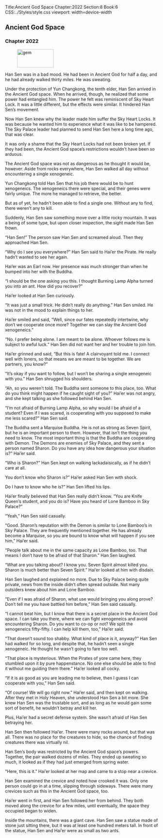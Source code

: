Title:Ancient God Space 
Chapter:2022 
Section:8 
Book:6 
CSS:../Styles/style.css 
viewport: width=device-width
  
## Ancient God Space
### Chapter 2022
  
<figure>
	<img src="../Images/gem.gif" alt="gem" id="gem" width="120" height="60" />
</figure>
  

  
Han Sen was in a bad mood. He had been in Ancient God for half a day, and he had already walked thirty miles. He was sweating.

Under the protection of Yun Changkong, the tenth elder, Han Sen arrived in the Ancient God space. When he arrived, though, he realized that some power had entangled him. The power he felt was reminiscent of Sky Heart Lock. It was a little different, but the effects were similar. It hindered Han Sen’s movement.

Now Han Sen knew why the leader made him suffer the Sky Heart Locks. It was because he wanted him to experience what it was like to be hampered. The Sky Palace leader had planned to send Han Sen here a long time ago, that was clear.

It was only a shame that the Sky Heart Locks had not been broken yet. If they had been, the Ancient God space’s restrictions wouldn’t have been so arduous.

The Ancient God space was not as dangerous as he thought it would be, however. Aside from rocks everywhere, Han Sen walked all day without encountering a single xenogeneic.

Yun Changkong told Han Sen that his job there would be to hunt xenogeneics. The xenogeneics there were special, and their genes were fairly unique. The more he managed to retrieve, the better.

But as of yet, he hadn’t been able to find a single one. Without any to find, there weren’t any to kill.

Suddenly, Han Sen saw something move over a little rocky mountain. It was a being of some type, but upon closer inspection, the sight made Han Sen frown.

“Han Sen!” The person saw Han Sen and screamed aloud. Then they approached Han Sen.

“Why do I see you everywhere?” Han Sen said to Hai’er the Pirate. He really hadn’t wanted to see her again.

Hai’er was an Earl now. Her presence was much stronger than when he bumped into her with the Buddha.

“I should be the one asking you this. I thought Burning Lamp Alpha turned you into an ant. How did you recover?”

Hai’er looked at Han Sen curiously.

“It was just a small trick. He didn’t really do anything.” Han Sen smiled. He was not in the mood to explain things to her.

Hai’er smiled and said, “Well, since our fates repeatedly intertwine, why don’t we cooperate once more? Together we can slay the Ancient God xenogeneics.”

“No. I prefer being alone. I am meant to be alone. Whoever follows me is subject to awful luck.” Han Sen did not want her and her trouble to join him.

Hai’er grinned and said, “But this is fate! A clairvoyant told me. I connect well with loners, so that means we are meant to be together. We are partners, you know?”

“It’s okay if you want to follow, but I won’t be sharing a single xenogeneic with you.” Han Sen shrugged his shoulders.

“Ah, so you weren’t told. The Buddha sent someone to this place, too. What do you think might happen if he caught sight of you?” Hai’er was not angry, and she kept talking as she followed behind Han Sen.

“I’m not afraid of Burning Lamp Alpha, so why would I be afraid of a student? Even if I was scared, is cooperating with you supposed to make me less scared?” Han Sen said.

The Buddha sent a Marquise Buddha. He is not as strong as Seven Spirit, but he is an important person to them. However, that isn’t the thing you need to know. The most important thing is that the Buddha are cooperating with Demon. The Demons are enemies of Sky Palace, and they sent a person named Sharon. Do you have any idea how dangerous your situation is?” Hai’er said.

“Who is Sharon?” Han Sen kept on walking lackadaisically, as if he didn’t care at all.

You don’t know who Sharon is?” Hai’er asked Han Sen with shock.

Do I have to know who he is?” Han Sen lifted his lips.

Hai’er finally believed that Han Sen really didn’t know. “You are Knife Queen’s student, and you do is? Have you heard of Lone Bamboo in Sky Palace?”

“Yeah,” Han Sen said casually.

“Good. Sharon’s reputation with the Demon is similar to Lone Bamboo’s in Sky Palace. They are frequently mentioned together. He has already become a Marquise, so you are bound to know what will happen if you see him,” Hai’er said.

“People talk about me in the same capacity as Lone Bamboo, too. That means I don’t have to be afraid of that Sharon.” Han Sen laughed.

“What are you talking about? I know you. Seven Spirit almost killed you. Sharon is much better than Seven Spirit.” Hai’er looked at him with disdain.

Han Sen laughed and explained no more. Due to Sky Palace being quite private, news from the inside didn’t often spread outside. Not many outsiders knew about him and Lone Bamboo.

“Even if I was afraid of Sharon, what use would bringing you along prove? Don’t tell me you have battled him before,” Han Sen said casually.

“I cannot beat him, but I know that there is a secret place in the Ancient God space. I can take you there, where we can fight xenogeneics and avoid encountering Sharon. Do you want to co-op or not? We split the xenogeneics fifty-fifty. I can help kill them, too,” Hai’er said.

“That doesn’t sound too shabby. What kind of place is it, anyway?” Han Sen had walked for so long, and despite that, he hadn’t seen a single xenogeneic. He thought he wasn’t going to fare too well.

“That place is mysterious. When the Pirates of yore came here, they stumbled upon it by pure happenstance. No one else should be able to find it without me guiding them there.” Hai’er looked all cocky.

“If it is as good as you are leading me to believe, then I guess I can cooperate with you,” Han Sen said.

“Of course! We will go right now.” Hai’er said, and then kept on walking. After they met in Holy Heaven, she understood Han Sen a bit more. She knew Han Sen was the trustable sort, and as long as he would gain some sort of benefit, he wouldn’t betray and kill her.

Plus, Hai’er had a secret defense system. She wasn’t afraid of Han Sen betraying her.

Han Sen then followed Hai’er. There were many rocks around, but that was all. There was no place for the creatures to hide, so the chance of finding creatures there was virtually nil.

Han Sen’s body was restricted by the Ancient God space’s powers. Together, the pair walked dozens of miles. They ended up sweating so much, it looked as if they had just emerged from spring water.

“Here, this is it.” Hai’er looked at her map and came to a stop near a crevice.

Han Sen examined the crevice and noted how crooked it was. Only one person could go in at a time, slipping through sideways. There were many crevices such as this in the Ancient God space, too.

Hai’er went in first, and Han Sen followed her from behind. They both moved along the crevice for a few miles, until eventually, the space they occupied began to widen.

Inside the mountains, there was a giant cave. Han Sen saw a statue made of stone just sitting there, but it was at least one hundred meters tall. In front of the statue, Han Sen and Hai’er were as small as two ants.